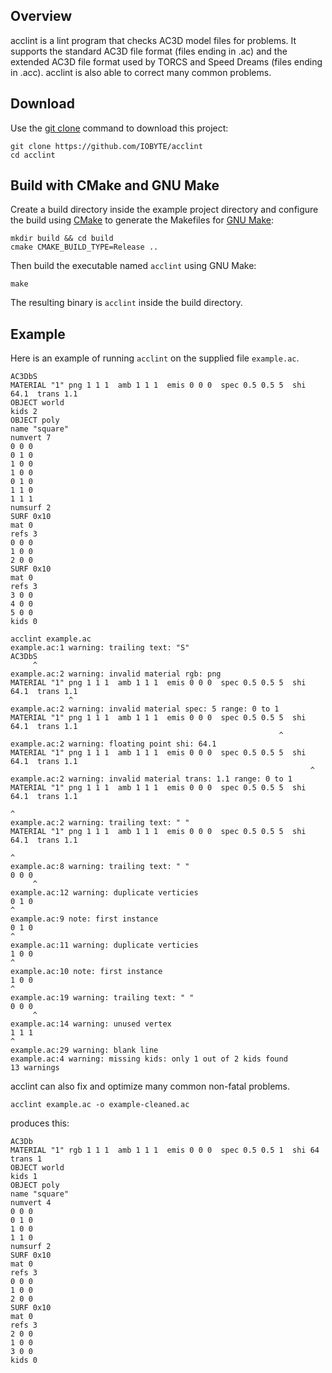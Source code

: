 Overview
--------

acclint is a lint program that checks AC3D model files for problems.  It supports
the standard AC3D file format (files ending in .ac) and the extended AC3D file
format used by TORCS and Speed Dreams (files ending in .acc).  acclint is also
able to correct many common problems.

Download
--------

Use the [git clone](https://git-scm.com/docs/git-clone) command to download this
project:

```
git clone https://github.com/IOBYTE/acclint
cd acclint
```

Build with CMake and GNU Make
-----------------------------

Create a build directory inside the example project directory and configure the
build using [CMake](https://cmake.org) to generate the Makefiles for
[GNU Make](https://www.gnu.org/software/make/):
```
mkdir build && cd build
cmake CMAKE_BUILD_TYPE=Release ..
```

Then build the executable named ```acclint``` using GNU Make:
```
make
```

The resulting binary is ```acclint``` inside the build directory.

Example
-------

Here is an example of running ```acclint``` on the supplied file ```example.ac```.

```
AC3DbS
MATERIAL "1" png 1 1 1  amb 1 1 1  emis 0 0 0  spec 0.5 0.5 5  shi 64.1  trans 1.1
OBJECT world
kids 2
OBJECT poly
name "square"
numvert 7
0 0 0
0 1 0
1 0 0
1 0 0
0 1 0
1 1 0
1 1 1
numsurf 2
SURF 0x10
mat 0
refs 3
0 0 0
1 0 0
2 0 0
SURF 0x10
mat 0
refs 3
3 0 0
4 0 0
5 0 0
kids 0
```

```
acclint example.ac
example.ac:1 warning: trailing text: "S"
AC3DbS
     ^
example.ac:2 warning: invalid material rgb: png
MATERIAL "1" png 1 1 1  amb 1 1 1  emis 0 0 0  spec 0.5 0.5 5  shi 64.1  trans 1.1 
             ^
example.ac:2 warning: invalid material spec: 5 range: 0 to 1
MATERIAL "1" png 1 1 1  amb 1 1 1  emis 0 0 0  spec 0.5 0.5 5  shi 64.1  trans 1.1 
                                                            ^
example.ac:2 warning: floating point shi: 64.1
MATERIAL "1" png 1 1 1  amb 1 1 1  emis 0 0 0  spec 0.5 0.5 5  shi 64.1  trans 1.1 
                                                                   ^
example.ac:2 warning: invalid material trans: 1.1 range: 0 to 1
MATERIAL "1" png 1 1 1  amb 1 1 1  emis 0 0 0  spec 0.5 0.5 5  shi 64.1  trans 1.1 
                                                                               ^
example.ac:2 warning: trailing text: " "
MATERIAL "1" png 1 1 1  amb 1 1 1  emis 0 0 0  spec 0.5 0.5 5  shi 64.1  trans 1.1 
                                                                                  ^
example.ac:8 warning: trailing text: " "
0 0 0 
     ^
example.ac:12 warning: duplicate verticies
0 1 0
^
example.ac:9 note: first instance
0 1 0
^
example.ac:11 warning: duplicate verticies
1 0 0
^
example.ac:10 note: first instance
1 0 0
^
example.ac:19 warning: trailing text: " "
0 0 0 
     ^
example.ac:14 warning: unused vertex
1 1 1
^
example.ac:29 warning: blank line
example.ac:4 warning: missing kids: only 1 out of 2 kids found
13 warnings
```

acclint can also fix and optimize many common non-fatal problems.

```
acclint example.ac -o example-cleaned.ac
```
produces this:
```
AC3Db
MATERIAL "1" rgb 1 1 1  amb 1 1 1  emis 0 0 0  spec 0.5 0.5 1  shi 64  trans 1
OBJECT world
kids 1
OBJECT poly
name "square"
numvert 4
0 0 0
0 1 0
1 0 0
1 1 0
numsurf 2
SURF 0x10
mat 0
refs 3
0 0 0
1 0 0
2 0 0
SURF 0x10
mat 0
refs 3
2 0 0
1 0 0
3 0 0
kids 0
```
















